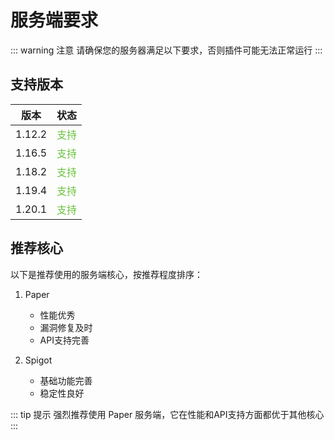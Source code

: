 # 服务端要求

::: warning 注意
请确保您的服务器满足以下要求，否则插件可能无法正常运行
:::

## 支持版本
| 版本 | 状态 |
|------|------|
| 1.12.2 | <span style="color:#67C23A;">支持</span> |
| 1.16.5 | <span style="color:#67C23A;">支持</span> |
| 1.18.2 | <span style="color:#67C23A;">支持</span> |
| 1.19.4 | <span style="color:#67C23A;">支持</span> |
| 1.20.1 | <span style="color:#67C23A;">支持</span> |

## 推荐核心
以下是推荐使用的服务端核心，按推荐程度排序：

1. Paper
   - 性能优秀
   - 漏洞修复及时
   - API支持完善

2. Spigot
   - 基础功能完善
   - 稳定性良好

::: tip 提示
强烈推荐使用 Paper 服务端，它在性能和API支持方面都优于其他核心
::: 